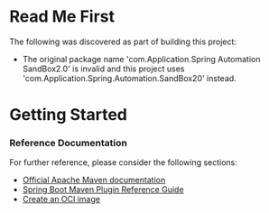 # Read Me First
The following was discovered as part of building this project:

* The original package name 'com.Application.Spring Automation SandBox2.0' is invalid and this project uses 'com.Application.Spring.Automation.SandBox20' instead.

# Getting Started

### Reference Documentation
For further reference, please consider the following sections:

* [Official Apache Maven documentation](https://maven.apache.org/guides/index.html)
* [Spring Boot Maven Plugin Reference Guide](https://docs.spring.io/spring-boot/docs/3.0.1/maven-plugin/reference/html/)
* [Create an OCI image](https://docs.spring.io/spring-boot/docs/3.0.1/maven-plugin/reference/html/#build-image)

